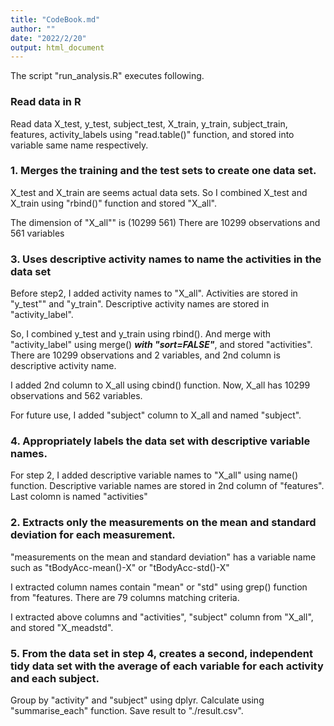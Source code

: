 ```yaml
---
title: "CodeBook.md"
author: ""
date: "2022/2/20"
output: html_document
---
```


The script "run_analysis.R" executes following.

### Read data in R

Read data X_test, y_test, subject_test, X_train, y_train, subject_train,
features, activity_labels using "read.table()" function,
and stored into variable same name respectively.

### 1. Merges the training and the test sets to create one data set.

X_test and X_train are seems actual data sets.
So I combined X_test and X_train using "rbind()" function
and stored "X_all".

The dimension of "X_all"" is (10299   561)
There are 10299 observations and 561 variables

### 3. Uses descriptive activity names to name the activities in the data set

Before step2, I added activity names to "X_all".
Activities are stored in "y_test"" and "y_train".
Descriptive activity names are stored in "activity_label".

So, I combined y_test and y_train using rbind().
And merge with "activity_label" using merge() ***with "sort=FALSE"***,
and stored "activities".
There are 10299 observations and 2 variables, 
and 2nd column is descriptive activity name.

I added 2nd column to X_all using cbind() function.
Now, X_all has 10299 observations and 562 variables.

For future use, I added "subject" column to X_all
and named "subject".

### 4. Appropriately labels the data set with descriptive variable names. 

For step 2, I added descriptive variable names to "X_all" using name() function. 
Descriptive variable names are stored in 2nd column of "features".
Last colomn is named "activities"

### 2. Extracts only the measurements on the mean and standard deviation for each measurement. 

"measurements on the mean and standard deviation" has a variable name 
such as "tBodyAcc-mean()-X" or "tBodyAcc-std()-X"

I extracted column names contain "mean" or "std" using grep() function
from "features.
There are 79 columns matching criteria.

I extracted above columns and "activities", "subject" column from "X_all",
and stored "X_meadstd".

### 5. From the data set in step 4, creates a second, independent tidy data set with the average of each variable for each activity and each subject.

Group by "activity" and "subject" using dplyr.
Calculate using "summarise_each" function.
Save result to "./result.csv".
